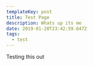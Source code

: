```yaml
---
templateKey: post
title: Test Page
description: Whats up its me
date: 2019-01-20T23:42:59.647Z
tags:
  - test
---
```

Testing this out
